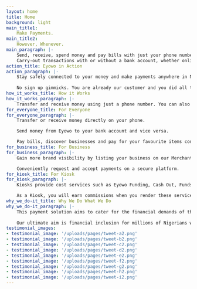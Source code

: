 ```yaml
---
layout: home
title: Home
background: light
main_title1:
    Make Payments.
main_title2:
    However, Whenever.
main_paragraph: |-
    Send, receive, spend money and pay bills with just your phone number. <br/>
    Carry-out transactions with or without a bank account, whether online or offline.
action_title: Eyowo in Action
action_paragraph: |-
    Stay safely connected to your money and make payments anywhere in Nigeria 24/7.
    
    No sign up gimmicks. You are already our customer and you did all this without having to be connected to the internet. Well done!
how_it_works_title: How it Works
how_it_works_paragraph: |-
    Transfer and receive money using just a phone number. You can also fund bank accounts, pay bills and request payments. Make cardless withdrawals from ATMs anywhere in Nigeria.
for_everyone_title: For Everyone
for_everyone_paragraph: |-
    Transfer or receive money directly on your phone.

    Send money from Eyowo to your bank account and vice versa.

    Pay bills, discover businesses and pay for your favourite items conveniently and securely.
for_business_title: For Business
for_business_paragraph: |-
    Gain more brand visibility by listing your business on our Merchant app. You can also reach a targeted audience in your industry and boost sales using Nearby.

    Conveniently request and accept payments on a secure platform.
for_kiosk_title: For Kiosk
for_kiosk_paragraph: |-
    Kiosks provide cost services such as Eyowo Funding, Cash Out, Funds Transfer, Bills Payment and Airtime Recharge.

    As a Kiosk, you will earn commissions when you render these services to banked and unbanked users.
why_we_do-it_title: Why We Do What We Do
why_we_do-it_paragraph: |-
    This payment solution aims to cater for the financial demands of the unbanked while simplifying payment and billing procedures for the banked. 
    
    Our ultimate aim is financial inclusion for millions of Nigerians who  have phone numbers but no bank accounts.
testimonial_images:
- testimonial_image: '/uploads/pages/tweet-a2.png'
- testimonial_image: '/uploads/pages/tweet-b2.png' 
- testimonial_image: '/uploads/pages/tweet-c2.png' 
- testimonial_image: '/uploads/pages/tweet-d2.png'
- testimonial_image: '/uploads/pages/tweet-e2.png' 
- testimonial_image: '/uploads/pages/tweet-f2.png' 
- testimonial_image: '/uploads/pages/tweet-g2.png' 
- testimonial_image: '/uploads/pages/tweet-h2.png' 
- testimonial_image: '/uploads/pages/tweet-i2.png' 
---
```

